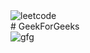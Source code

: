 <picture>
  <img alt="leetcode" src="https://assets.leetcode.com/static_assets/public/webpack_bundles/images/logo-dark.e99485d9b.svg">
</picture>
<br>
# GeekForGeeks
<br>
<picture>
  <img alt="gfg" src="https://media.geeksforgeeks.org/gfg-gg-logo.svg">
</picture>
